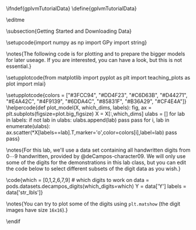 \ifndef{gplvmTutorialData}
\define{gplvmTutorialData}

\editme

\subsection{Getting Started and Downloading Data}

\setupcode{import numpy as np
import GPy
import string}

\notes{The following code is for plotting and to prepare the bigger models for later useage. If you are interested, you can have a look, but this is not essential.}


\setupplotcode{from matplotlib import pyplot as plt
import teaching_plots as plot
import mlai}

\setupplotcode{colors = ["#3FCC94", "#DD4F23", "#C6D63B", "#D44271", 
          "#E4A42C", "#4F9139", "#6DDA4C", "#85831F", 
          "#B36A29", "#CF4E4A"]}
\helpercode{def plot_model(X, which_dims, labels):
	fig, ax = plt.subplots(figsize=plot.big_figsize)
    X = X[:,which_dims]
    ulabs = []
    for lab in labels:
        if not lab in ulabs:
            ulabs.append(lab)
            pass
        pass
    for i, lab in enumerate(ulabs):
        ax.scatter(*X[labels==lab].T,marker='o',color=colors[i],label=lab)
        pass
    pass}

\notes{For this lab, we'll use a data set containing all handwritten digits from $0 \cdots 9$ handwritten, provided by @deCampos-character09. We will only use some of the digits for the demonstrations in this lab class, but you can edit the code below to select different subsets of the digit data as you wish.}


\code{which = [0,1,2,6,7,9] # which digits to work on
data = pods.datasets.decampos_digits(which_digits=which)
Y = data['Y']
labels = data['str_lbls']}

\notes{You can try to plot some of the digits using `plt.matshow` (the digit images have size `16x16`).}

\endif
